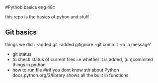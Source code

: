 #Pythob basics eng 48::

this repo is the basics of pyhon and stuff

## Git basics

things we did :
-added git
-added gitignore
-git commit -m 'a message'
- git status
 - to check status of current files i.e whether it is added, (un)commited
 things in python
 - how to run file
 ##if you dont know sth about Python
 docs.python.org/3/library
 shows all the built in functions